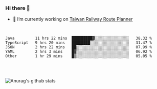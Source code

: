 ### Hi there 👋

- 🔭 I’m currently working on [Taiwan Railway Route Planner](https://github.com/Taiwan-Railway-Route-Planner)

<br/>

<!--START_SECTION:waka-->
```text
Java         11 hrs 22 mins  █████████▓░░░░░░░░░░░░░░░   38.32 % 
TypeScript   9 hrs 20 mins   ████████░░░░░░░░░░░░░░░░░   31.47 % 
JSON         2 hrs 22 mins   ██░░░░░░░░░░░░░░░░░░░░░░░   07.99 % 
YAML         2 hrs 3 mins    █▓░░░░░░░░░░░░░░░░░░░░░░░   06.92 % 
Other        1 hr 29 mins    █▒░░░░░░░░░░░░░░░░░░░░░░░   05.05 % 
```
<!--END_SECTION:waka-->

<br/>
<br/>

![Anurag's github stats](https://github-readme-stats.vercel.app/api?username=DepickereSven&show_icons=true&theme=tokyonight)



<!--
**DepickereSven/DepickereSven** is a ✨ _special_ ✨ repository because its `README.md` (this file) appears on your GitHub profile.

Here are some ideas to get you started:

- 🔭 I’m currently working on ...
- 🌱 I’m currently learning ...
- 👯 I’m looking to collaborate on ...
- 🤔 I’m looking for help with ...
- 💬 Ask me about ...
- 📫 How to reach me: ...
- 😄 Pronouns: ...
- ⚡ Fun fact: ...
-->
